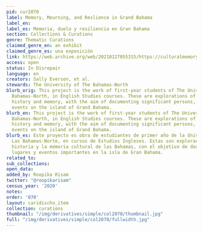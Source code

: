 ```yaml
---
pid: cur2070
label: Memory, Mourning, and Reslience in Grand Bahama
label_en:
label_es: Memoria, duelo y resiliencia en Gran Bahama
section: Collections & Curations
genre: Thematic Curations
claimed_genre_en: an exhibit
claimed_genre_es: una exposición
link: https://web.archive.org/web/20210127055315/https://culturalmemorybahamas.com/
access: open
status: In Disrepair
language: en
creators: Sally Everson, et al.
stewards: The University of The Bahamas-North
blurb_orig: This project is the work of first-year students of The University of The
  Bahamas-North, in English Studies courses. These are explorations of Bahamian cultural
  history and memory, with the aim of documenting significant persons, places, and
  events on the island of Grand Bahama.
blurb_en: This project is the work of first-year students of The University of The
  Bahamas-North, in English Studies courses. These are explorations of Bahamian cultural
  history and memory, with the aim of documenting significant persons, places, and
  events on the island of Grand Bahama.
blurb_es: Este proyecto es obra de estudiantes de primer año de la Universidad de
  Las Bahamas-Norte, en cursos de Estudios Ingleses. Estas son exploraciones de la
  historia y la memoria cultural de las Bahamas, con el objetivo de documentar personas,
  lugares y eventos importantes en la isla de Gran Bahama.
related_to:
sub_collections:
open_data:
added_by: Roopika Risam
twitter: "@roopikarisam"
census_year: '2020'
notes:
order: '070'
layout: caridischo_item
collection: curations
thumbnail: "/img/derivatives/simple/col2070/thumbnail.jpg"
full: "/img/derivatives/simple/col2070/fullwidth.jpg"
---
```

